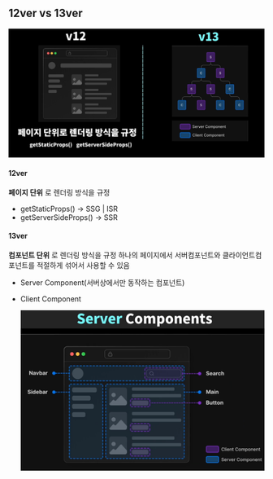 ## 12ver vs 13ver

  <img src="../../public/Image/version.png">

#### 12ver

**페이지 단위** 로 렌더링 방식을 규정

- getStaticProps() -> SSG | ISR
- getServerSideProps() -> SSR

#### 13ver

**컴포넌트 단위** 로 렌더링 방식을 규정
하나의 페이지에서 서버컴포넌트와 클라이언트컴포넌트를 적절하게 섞어서 사용할 수 있음

- Server Component(서버상에서만 동작하는 컴포넌트)
- Client Component

  <img src="../../public/Image/server-component.png">
